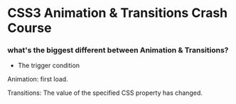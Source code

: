 # CSS3 Animation & Transitions Crash Course

### what's the biggest different between Animation & Transitions?

- The trigger condition

Animation: first load.

Transitions: The value of the specified CSS property has changed.

